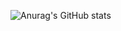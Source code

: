 ![Anurag's GitHub stats](https://github-readme-stats.vercel.app/api?username=KieranRobson&theme=OneDarkshow_icons=true)
